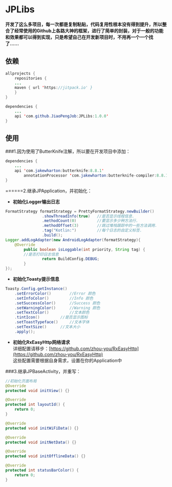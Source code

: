 # JPLibs

**开发了这么多项目，每一次都是复制粘贴，代码复用性根本没有得到提升，所以整合了经常使用的Github上各路大神的框架，进行了简单的封装，对于一般的功能和效果都可以得到实现，只是希望自己在开发新项目时，不用再一个一个找了......**

## 依赖
```Java
allprojects {
    repositories {
	...
	maven { url 'https://jitpack.io' }
    }
}

dependencies {
	...
	api 'com.github.JiaoPengJob:JPLibs:1.0.0'
}
```
## 使用

###1.因为使用了ButterKnife注解，所以要在开发项目中添加：
```Java
dependencies {
	...
	api 'com.jakewharton:butterknife:8.8.1'
    	annotationProcessor 'com.jakewharton:butterknife-compiler:8.8.1'
}
```

======2.继承JPApplication，并初始化：
- **初始化Logger输出日志**
```Java
FormatStrategy formatStrategy = PrettyFormatStrategy.newBuilder()
                .showThreadInfo(true) 	//是否显示线程信息.
                .methodCount(0)        	//要显示多少种方法行.
                .methodOffset(3)       	//跳过堆栈跟踪中的一些方法调用.
                .tag("Kotlin:")        	//每个日志的自定义标签.
                .build();
Logger.addLogAdapter(new AndroidLogAdapter(formatStrategy){
	@Override
        public boolean isLoggable(int priority, String tag) {
		//是否打印日志信息
                return BuildConfig.DEBUG;
        }
});
```
- **初始化Toasty提示信息**
```Java
Toasty.Config.getInstance()
    .setErrorColor() 		//Error 颜色
    .setInfoColor() 		//Info 颜色
    .setSuccessColor() 		//Success 颜色
    .setWarningColor() 		//Warning 颜色
    .setTextColor() 		//文本颜色
    .tintIcon() 		//是否显示图标 
    .setToastTypeface() 	//文本字体
    .setTextSize() 		//文本大小
    .apply();
```
- **初始化RxEasyHttp网络请求**
<br>详细配置请移步：[https://github.com/zhou-you/RxEasyHttp](https://github.com/zhou-you/RxEasyHttp)
<br>这些配置需要根据自身需求，设置在你的Application中

###3.继承JPBaseActivity，并重写：
```Java
//初始化页面布局
@Override
protected void initView() {}

@Override
protected int layoutId() {
	return 0;
}

@Override
protected void initWiFiData() {}

@Override
protected void initNetData() {}

@Override
protected void initOfflineData() {}

@Override
protected int statusBarColor() {
	return 0;
}
```

